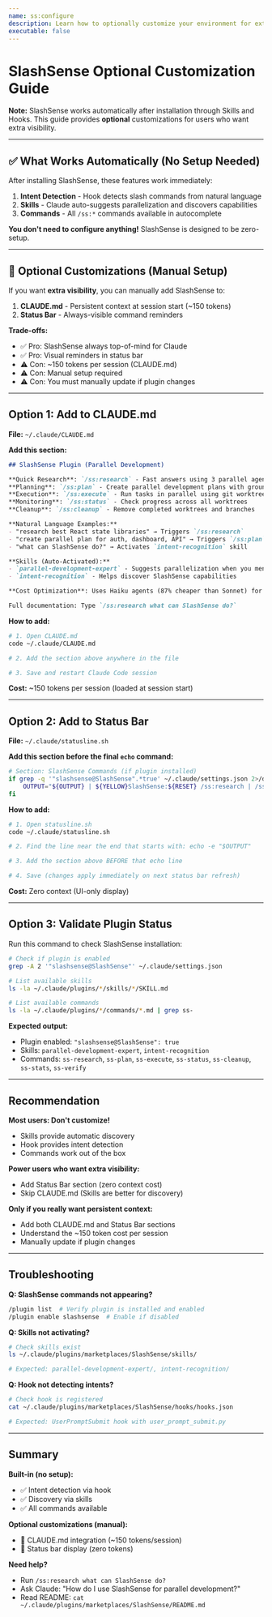 ```yaml
---
name: ss:configure
description: Learn how to optionally customize your environment for extra SlashSense visibility (manual setup guide)
executable: false
---
```


# SlashSense Optional Customization Guide

**Note:** SlashSense works automatically after installation through Skills and Hooks. This guide provides **optional** customizations for users who want extra visibility.

---

## ✅ What Works Automatically (No Setup Needed)

After installing SlashSense, these features work immediately:

1. **Intent Detection** - Hook detects slash commands from natural language
2. **Skills** - Claude auto-suggests parallelization and discovers capabilities
3. **Commands** - All `/ss:*` commands available in autocomplete

**You don't need to configure anything!** SlashSense is designed to be zero-setup.

---

## 🎨 Optional Customizations (Manual Setup)

If you want **extra visibility**, you can manually add SlashSense to:
1. **CLAUDE.md** - Persistent context at session start (~150 tokens)
2. **Status Bar** - Always-visible command reminders

**Trade-offs:**
- ✅ Pro: SlashSense always top-of-mind for Claude
- ✅ Pro: Visual reminders in status bar
- ⚠️ Con: ~150 tokens per session (CLAUDE.md)
- ⚠️ Con: Manual setup required
- ⚠️ Con: You must manually update if plugin changes

---

## Option 1: Add to CLAUDE.md

**File:** `~/.claude/CLAUDE.md`

**Add this section:**

```markdown
## SlashSense Plugin (Parallel Development)

**Quick Research**: `/ss:research` - Fast answers using 3 parallel agents (1-2 min, $0.07)
**Planning**: `/ss:plan` - Create parallel development plans with grounded research
**Execution**: `/ss:execute` - Run tasks in parallel using git worktrees
**Monitoring**: `/ss:status` - Check progress across all worktrees
**Cleanup**: `/ss:cleanup` - Remove completed worktrees and branches

**Natural Language Examples:**
- "research best React state libraries" → Triggers `/ss:research`
- "create parallel plan for auth, dashboard, API" → Triggers `/ss:plan`
- "what can SlashSense do?" → Activates `intent-recognition` skill

**Skills (Auto-Activated):**
- `parallel-development-expert` - Suggests parallelization when you mention multiple tasks
- `intent-recognition` - Helps discover SlashSense capabilities

**Cost Optimization**: Uses Haiku agents (87% cheaper than Sonnet) for execution.

Full documentation: Type `/ss:research what can SlashSense do?`
```

**How to add:**
```bash
# 1. Open CLAUDE.md
code ~/.claude/CLAUDE.md

# 2. Add the section above anywhere in the file

# 3. Save and restart Claude Code session
```

**Cost:** ~150 tokens per session (loaded at session start)

---

## Option 2: Add to Status Bar

**File:** `~/.claude/statusline.sh`

**Add this section before the final `echo` command:**

```bash
# Section: SlashSense Commands (if plugin installed)
if grep -q '"slashsense@SlashSense".*true' ~/.claude/settings.json 2>/dev/null; then
    OUTPUT="${OUTPUT} | ${YELLOW}SlashSense:${RESET} /ss:research | /ss:plan | /ss:execute"
fi
```

**How to add:**
```bash
# 1. Open statusline.sh
code ~/.claude/statusline.sh

# 2. Find the line near the end that starts with: echo -e "$OUTPUT"

# 3. Add the section above BEFORE that echo line

# 4. Save (changes apply immediately on next status bar refresh)
```

**Cost:** Zero context (UI-only display)

---

## Option 3: Validate Plugin Status

Run this command to check SlashSense installation:

```bash
# Check if plugin is enabled
grep -A 2 '"slashsense@SlashSense"' ~/.claude/settings.json

# List available skills
ls -la ~/.claude/plugins/*/skills/*/SKILL.md

# List available commands
ls -la ~/.claude/plugins/*/commands/*.md | grep ss-
```

**Expected output:**
- Plugin enabled: `"slashsense@SlashSense": true`
- Skills: `parallel-development-expert`, `intent-recognition`
- Commands: `ss-research`, `ss-plan`, `ss-execute`, `ss-status`, `ss-cleanup`, `ss-stats`, `ss-verify`

---

## Recommendation

**Most users: Don't customize!**
- Skills provide automatic discovery
- Hook provides intent detection
- Commands work out of the box

**Power users who want extra visibility:**
- Add Status Bar section (zero context cost)
- Skip CLAUDE.md (Skills are better for discovery)

**Only if you really want persistent context:**
- Add both CLAUDE.md and Status Bar sections
- Understand the ~150 token cost per session
- Manually update if plugin changes

---

## Troubleshooting

**Q: SlashSense commands not appearing?**
```bash
/plugin list  # Verify plugin is installed and enabled
/plugin enable slashsense  # Enable if disabled
```

**Q: Skills not activating?**
```bash
# Check skills exist
ls ~/.claude/plugins/marketplaces/SlashSense/skills/

# Expected: parallel-development-expert/, intent-recognition/
```

**Q: Hook not detecting intents?**
```bash
# Check hook is registered
cat ~/.claude/plugins/marketplaces/SlashSense/hooks/hooks.json

# Expected: UserPromptSubmit hook with user_prompt_submit.py
```

---

## Summary

**Built-in (no setup):**
- ✅ Intent detection via hook
- ✅ Discovery via skills
- ✅ All commands available

**Optional customizations (manual):**
- 🎨 CLAUDE.md integration (~150 tokens/session)
- 🎨 Status bar display (zero tokens)

**Need help?**
- Run `/ss:research what can SlashSense do?`
- Ask Claude: "How do I use SlashSense for parallel development?"
- Read README: `cat ~/.claude/plugins/marketplaces/SlashSense/README.md`
